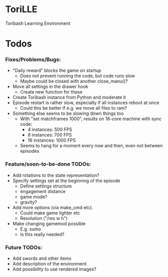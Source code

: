 # ToriLLE
Toribash Learning Environment

# Todos
### Fixes/Problems/Bugs:

- "Daily reward" blocks the game on startup 
    - Does not prevent running the code, but code runs slow
    - Maybe could be closed with another close_manu()?
- Move all settings in the drawer hook
    - Create new function for these
- Create Toribash instance from Python and moderate it
- Episode restart is rather slow, especially if all instances reboot at once
    - Could this be better if e.g. we move all files to ram?
- Something else seems to be slowing down things too
    - With "set matchframes 1000", results on 16-core machine with sync code:
        - 4 instances: 500 FPS
        - 8 instances: 700 FPS
        - 16 instances: 1000 FPS
    - Seems to hang for a moment every now and then, even not between
      episodes

### Feature/soon-to-be-done TODOs:

- Add rotations to the state representation?
- Specify settings set at the beginning of the episode 
    - Define settings structure
    - engagement distance
    - game mode?
    - gravity? 
- Add more options (via make_cmd etc). 
    - Could make game lighter etc
    - Resolution ("/res w h")
- Make changing gamemod possible
    - E.g. sumo
    - Is this really needed?
    
### Future TODOs:

- Add swords and other items
- Add description of the environment
- Add possibility to use rendered images?
